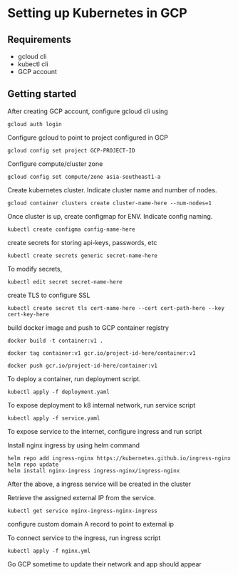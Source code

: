 # Setting up Kubernetes in GCP

## Requirements
* gcloud cli
* kubectl cli
* GCP account

## Getting started

After creating GCP account, configure gcloud cli using

```shell script
gcloud auth login 
```

Configure gcloud to point to project configured in GCP

```shell script
gcloud config set project GCP-PROJECT-ID
```

Configure compute/cluster zone

```shell script
gcloud config set compute/zone asia-southeast1-a
```

Create kubernetes cluster. Indicate cluster name and number of nodes.

```shell script
gcloud container clusters create cluster-name-here --num-nodes=1
```

Once cluster is up, create configmap for ENV. Indicate config naming.

```shell script
kubectl create configma config-name-here
```

create secrets for storing api-keys, passwords, etc

```shell script
kubectl create secrets generic secret-name-here
```

To modify secrets, 

```shell script
kubectl edit secret secret-name-here
```

create TLS to configure SSL

```shell script
kubectl create secret tls cert-name-here --cert cert-path-here --key cert-key-here
```

build docker image and push to GCP container registry

```shell script
docker build -t container:v1 .

docker tag container:v1 gcr.io/project-id-here/container:v1

docker push gcr.io/project-id-here/container:v1
```

To deploy a container, run deployment script. 
```shell script
kubectl apply -f deployment.yaml
```
 
To expose deployment to k8 internal network, run service script
```shell script
kubectl apply -f service.yaml
```

To expose service to the internet, configure ingress and run script

Install nginx ingress by using helm command

```shell script
helm repo add ingress-nginx https://kubernetes.github.io/ingress-nginx
helm repo update
helm install nginx-ingress ingress-nginx/ingress-nginx
```

After the above, a ingress service will be created in the cluster

Retrieve the assigned external IP from the service.

```shell script
kubectl get service nginx-ingress-nginx-ingress
```

configure custom domain A record to point to external ip

To connect service to the ingress, run ingress script

```shell script
kubectl apply -f nginx.yml
```

Go GCP sometime to update their network and app should appear

